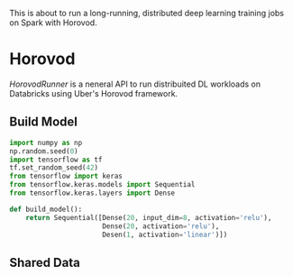 This is about to run a long-running, distributed deep learning training jobs on Spark with Horovod.



# Horovod

*HorovodRunner* is a neneral API to run distribuited DL workloads on Databricks using Uber's Horovod framework.

## Build Model

```python
import numpy as np
np.random.seed(0)
import tensorflow as tf
tf.set_random_seed(42)
from tensorflow import keras
from tensorflow.keras.models import Sequential
from tensorflow.keras.layers import Dense

def build_model():
  	return Sequential([Dense(20, input_dim=8, activation='relu'),
                       Dense(20, activation='relu'),
                       Desen(1, activation='linear')])
```



## Shared Data

